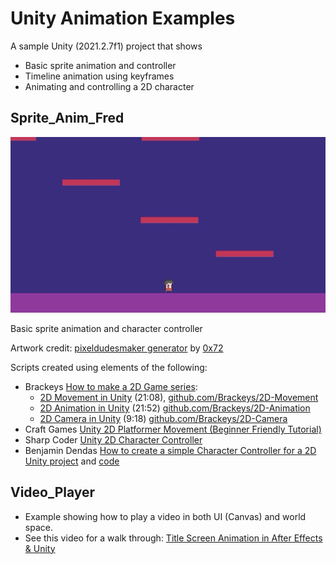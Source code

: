 
# Unity Animation Examples


A sample Unity (2021.2.7f1) project that shows

- Basic sprite animation and controller
- Timeline animation using keyframes
- Animating and controlling a 2D character





## Sprite_Anim_Fred

![hello](Assets/Sprite_Anim_Fred/Textures/fred-cinemachine-2.gif)

Basic sprite animation and character controller

Artwork credit: [pixeldudesmaker generator](https://0x72.itch.io/pixeldudesmaker) by [0x72](https://0x72.itch.io/)

Scripts created using elements of the following:
- Brackeys [How to make a 2D Game series](https://www.youtube.com/playlist?list=PLPV2KyIb3jR6TFcFuzI2bB7TMNIIBpKMQ):
    - [2D Movement in Unity](https://www.youtube.com/watch?v=dwcT-Dch0bA&list=PLPV2KyIb3jR6TFcFuzI2bB7TMNIIBpKMQ&index=3) (21:08), [github.com/Brackeys/2D-Movement](https://github.com/Brackeys/2D-Movement)
    - [2D Animation in Unity](https://www.youtube.com/watch?v=hkaysu1Z-N8&list=PLPV2KyIb3jR6TFcFuzI2bB7TMNIIBpKMQ&index=4) (21:52) [github.com/Brackeys/2D-Animation](https://github.com/Brackeys/2D-Animation)
    - [2D Camera in Unity](https://www.youtube.com/watch?v=2jTY11Am0Ig&list=PLPV2KyIb3jR6TFcFuzI2bB7TMNIIBpKMQ&index=5) (9:18) [github.com/Brackeys/2D-Camera](https://github.com/Brackeys/2D-Camera)
- Craft Games [Unity 2D Platformer Movement (Beginner Friendly Tutorial)](https://craftgames.co/unity-2d-platformer-movement/)
- Sharp Coder [Unity 2D Character Controller](https://sharpcoderblog.com/blog/2d-platformer-character-controller)
- Benjamin Dendas [How to create a simple Character Controller for a 2D Unity project](https://medium.com/@benjamindendas/how-to-create-a-simple-character-controller-for-a-2d-unity-project-334221b6ecf3) and [code](https://github.com/BenjaminDendas/mini2d)



## Video_Player

- Example showing how to play a video in both UI (Canvas) and world space.
- See this video for a walk through: [Title Screen Animation in After Effects & Unity](https://youtu.be/TB9Rrq60t5E?t=1268)
